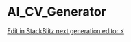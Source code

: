 # AI_CV_Generator

[Edit in StackBlitz next generation editor ⚡️](https://stackblitz.com/~/github.com/MackDing/AI_CV_Generator)